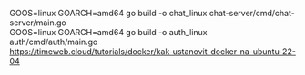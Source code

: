 GOOS=linux GOARCH=amd64 go build -o chat_linux chat-server/cmd/chat-server/main.go  
GOOS=linux GOARCH=amd64 go build -o auth_linux auth/cmd/auth/main.go  
https://timeweb.cloud/tutorials/docker/kak-ustanovit-docker-na-ubuntu-22-04  
